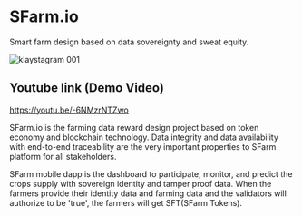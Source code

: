 # SFarm.io

Smart farm design based on data sovereignty and sweat equity.

![klaystagram 001](https://user-images.githubusercontent.com/40231547/58481275-08407e80-8197-11e9-883d-98dd610772af.jpeg)

## Youtube link (Demo Video) 

https://youtu.be/-6NMzrNTZwo

SFarm.io is the farming data reward design project based on token economy and blockchain technology. 
Data integrity and data availability with end-to-end traceability are the very important properties to SFarm platform 
for all stakeholders.

SFarm mobile dapp is the dashboard to participate, monitor, and predict the crops supply with sovereign identity 
and tamper proof data. When the farmers provide their identity data and farming data and the validators will 
authorize to be 'true', the farmers will get SFT(SFarm Tokens).
